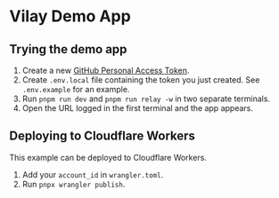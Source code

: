 # Vilay Demo App

## Trying the demo app

1. Create a new [GitHub Personal Access Token](https://github.com/settings/tokens/new?scopes=repo).
2. Create `.env.local` file containing the token you just created. See `.env.example` for an example.
3. Run `pnpm run dev` and `pnpm run relay -w` in two separate terminals.
4. Open the URL logged in the first terminal and the app appears.

## Deploying to Cloudflare Workers

This example can be deployed to Cloudflare Workers.

1. Add your `account_id` in `wrangler.toml`.
2. Run `pnpx wrangler publish`.
